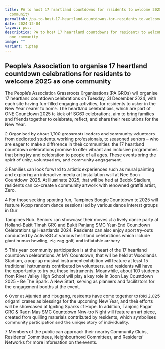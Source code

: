 ```yaml
---
title: PA to host 17 heartland countdowns for residents to welcome 2025 as one
  community
permalink: /pa-to-host-17-heartland-countdowns-for-residents-to-welcome-2025-as-one-community/
date: 2024-12-04
layout: post
description: PA to host 17 heartland countdowns for residents to welcome 2025 as
  one community
image: ""
variant: tiptap
---
```

<h2>People’s Association to organise 17 heartland countdown celebrations for residents to welcome 2025 as one community</h2>
<p>The People’s Association Grassroots Organisations (PA GROs) will organise
17 heartland countdown celebrations on Tuesday, 31 December 2024, with
each site having fun-filled engaging activities, for residents to usher
in the New Year nearer to home. The heartland celebrations, which are part
of ONE Countdown 2025 to kick off SG60 celebrations, aim to bring families
and friends together to celebrate, reflect, and share their resolutions
for the New Year.</p>
<p>2 Organised by about 1,700 grassroots leaders and community volunteers
– from dedicated students, working professionals, to seasoned seniors –
who are eager to make a difference in their communities, the 17 heartland
countdown celebrations promise to offer vibrant and inclusive programmes
that bring joy and celebration to people of all ages. These events bring
the spirit of unity, volunteerism, and community engagement.</p>
<p>3 Families can look forward to artistic experiences such as mural painting
and exploring an interactive media art installation wall at Nee Soon Countdown
2025. At Illuminate 2025, that will be held at Bedok Stadium, residents
can co-create a community artwork with renowned graffiti artist, Zero.</p>
<p>4 For those seeking sporting fun, Tampines Boogie Countdown to 2025 will
feature K-pop random dance sessions led by various dance interest groups
in Our</p>
<p>Tampines Hub. Seniors can showcase their moves at a lively dance party
at Holland-Bukit Timah GRC and Bukit Panjang SMC Year-End Countdown Celebrations
@ Heartlands 2024. Residents can also enjoy sport try-outs conducted by
ActiveSG at various heartland celebrations which include giant human bowling,
zig zag golf, and inflatable archery.</p>
<p>5 This year, community participation is at the heart of the 17 heartland
countdown celebrations. At MY Countdown, that will be held at Woodlands
Stadium, a pop-up musical instrument exhibition will feature at least 15
traditional instruments contributed by volunteers, and residents will have
the opportunity to try out these instruments. Meanwhile, about 100 students
from River Valley High School will play a key role in Boon Lay Countdown
2025 - Be The Spark. A New Start, serving as planners and facilitators
for the engagement booths at the event.</p>
<p>6 Over at Aljunied and Hougang, residents have come together to fold 2,025
origami cranes as blessings for the upcoming New Year, and their efforts
will be showcased at Igniting Sparks of Hope. In addition, Tanjong Pagar
GRC &amp; Radin Mas SMC Countdown New-tro Night will feature an art piece,
created from quilling materials contributed by residents, which symbolises
community participation and the unique story of individuality.</p>
<p>7 Members of the public can approach their nearby Community Clubs, Residents’
Committees, Neighbourhood Committees, and Residents’ Networks for more
information on the events.</p>
<p></p>